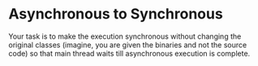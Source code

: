 # Asynchronous to Synchronous

Your task is to make the execution synchronous without changing the original classes (imagine, you are given the binaries and not the source code) so that main thread waits till asynchronous execution is complete.